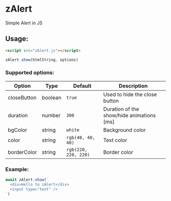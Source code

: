 # zAlert
Simple Alert in JS

## Usage:
```html
<script src="zAlert.js"></script>
```
```js
zAlert.show(htmlString, options)
```

### Supported options:
Option|Type|Default|Description|
-|-|-|-
closeButton|boolean|`true`|Used to hide the close button
duration|number|`300`|Duration of the show/hide animations [ms]
bgColor|string|`white`|Background color
color|string|`rgb(40, 40, 40)`|Text color
borderColor|string|`rgb(220, 220, 220)`|Border color

### Example:
```js
await zAlert.show(`
  <div>Hello to zAlert</div>
  <input type="text" />
`)
```
